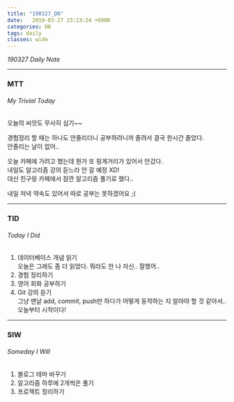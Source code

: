```yaml
---
title: "190327_DN"
date:   2019-03-27 23:23:24 +0900
categories: DN
tags: daily
classes: wide
---
```

_190327 Daily Note_

___
### MTT
###### _My Trivial Today_

오늘의 씨앗도 무사히 심기~~  
  
경험정리 할 때는 하나도 안졸리더니 공부하려니까 졸려서 결국 한시간 졸았다.  
안졸리는 날이 없어..  
  
오늘 카페에 가려고 했는데 뭔가 또 핑계거리가 있어서 안갔다.  
내일도 알고리즘 강의 듣느라 안 갈 예정 XD!  
대신 친구랑 카페에서 잠깐 알고리즘 풀기로 했다..  
  
내일 저녁 약속도 있어서 따로 공부는 못하겠어요 ;(

___

### TID 
###### _Today I Did_
  
1. 데이터베이스 개념 읽기  
오늘은 그래도 좀 더 읽었다. 뭐라도 한 나 자신.. 잘했어.. 
2. 경험 정리하기
3. 영어 회화 공부하기  
4. Git 강의 듣기  
그냥 맨날 add, commit, push만 하다가 어떻게 동작하는 지 알아야 할 것 같아서.. 오늘부터 시작이다!  

___

### SIW 
###### _Someday I Will_ 
 
1. 블로그 테마 바꾸기  
2. 알고리즘 하루에 2개씩은 풀기  
3. 프로젝트 정리하기  